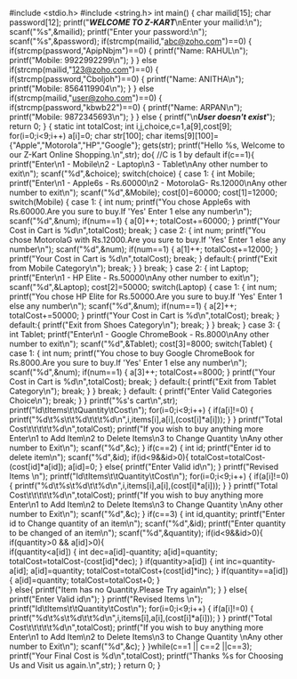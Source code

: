 #include <stdio.h>
#include <string.h> 
int main() {
    char mailid[15];
    char password[12];
    printf("***WELCOME TO Z-KART***\nEnter your mailid:\n"); 
    scanf("%s",&mailid); 
    printf("Enter your password:\n"); 
    scanf("%s",&password); 
    if(strcmp(mailid,"abc@zoho.com")==0)
    { 
        if(strcmp(password,"ApipNbjm")==0)
        { 
        printf("Name: RAHUL\n");
        printf("Mobile: 9922992299\n");
        }
    }
    else if(strcmp(mailid,"123@zoho.com")==0)
    { 
        if(strcmp(password,"Cboljoh")==0)
        { 
        printf("Name: ANITHA\n");
        printf("Mobile: 8564119904\n");
        }
    }
    else if(strcmp(mailid,"user@zoho.com")==0)
    { 
        if(strcmp(password,"kbwb22")==0)
        { 
        printf("Name: ARPAN\n");
        printf("Mobile: 9872345693\n");
        }
    }
    else
    { 
        printf("\n***User doesn't exist***"); 
        return 0;
    }
    {
 static int totalCost;
 int i,j,choice,c=1,a[9],cost[9];
 for(i=0;i<9;i++)
 a[i]=0;
 char str[100];
 char items[9][100]={"Apple","Motorola","HP","Google"};
 gets(str);
 printf("Hello %s, Welcome to our Z-Kart Online Shopping.\n",str);
 do{
  //C is 1 by default
  if(c==1){
  printf("Enter\n1 - Mobile\n2 - Laptop\n3 - Tablet\nAny other number to exit\n");
  scanf("%d",&choice);
  switch(choice)
  {
   case 1:
   {
    int Mobile;
    printf("Enter\n1 - Apple6s - Rs.60000\n2 - MotorolaG- Rs.12000\nAny other number to exit\n");
    scanf("%d",&Mobile);
    cost[0]=60000;
    cost[1]=12000;
    switch(Mobile)
    {
     case 1:
     {
      int num;
      printf("You chose Apple6s with Rs.60000.Are you sure to buy.If 'Yes' Enter 1 else any number\n");
      scanf("%d",&num);
      if(num==1)
      {
       a[0]++;
       totalCost+=60000;
      }
      printf("Your Cost in Cart is %d\n",totalCost);
      break;
     }
     case 2:
     {
      int num;
      printf("You chose MotorolaG with Rs.12000.Are you sure to buy.If 'Yes' Enter 1 else any number\n");
      scanf("%d",&num);
      if(num==1)
      {
       a[1]++;
       totalCost+=12000;
      }
      printf("Your Cost in Cart is %d\n",totalCost);
      break;
     }
     default:{
      printf("Exit from Mobile Category\n");
      break;
     }
    }
    break;
   }
   case 2:
   {
    int Laptop;
    printf("Enter\n1 - HP Elite - Rs.50000\nAny other number to exit\n");
    scanf("%d",&Laptop);
    cost[2]=50000;
    switch(Laptop)
    {
     case 1:
     {
      int num;
      printf("You chose HP Elite for Rs.50000.Are you sure to buy.If 'Yes' Enter 1 else any number\n");
      scanf("%d",&num);
      if(num==1)
      {
       a[2]++;
       totalCost+=50000;
      }
      printf("Your Cost in Cart is %d\n",totalCost);
      break;
     }
     default:{
      printf("Exit from Shoes Category\n");
      break;
     }
    }
    break;
   }
   case 3:
   {
    int Tablet;
    printf("Enter\n1 - Google ChromeBook - Rs.8000\nAny other number to exit\n");
    scanf("%d",&Tablet);
    cost[3]=8000;
    switch(Tablet)
    {
     case 1:
     {
      int num;
      printf("You chose to buy Google ChromeBook for Rs.8000.Are you sure to buy.If 'Yes' Enter 1 else any number\n");
      scanf("%d",&num);
      if(num==1)
      {
       a[3]++;
       totalCost+=8000;
      }
      printf("Your Cost in Cart is %d\n",totalCost);
      break;
     }
     default:{
      printf("Exit from Tablet Category\n");
      break;
     }
    }
    break;
   }
   default:
   {
    printf("Enter Valid Categories Choice\n");
    break;
   }
  }
  printf("%s's cart\n",str);
  printf("Id\tItems\t\tQuantity\tCost\n");
  for(i=0;i<9;i++)
  {
   if(a[i]!=0)
   {
    printf("%d\t%s\t\t%d\t\t\t%d\n",i,items[i],a[i],(cost[i]*a[i]));
   }
  }
  printf("Total Cost\t\t\t\t\t%d\n",totalCost);
  printf("If you wish to buy anything more Enter\n1 to Add Item\n2 to Delete Items\n3 to Change Quantity \nAny other number to Exit\n");
  scanf("%d",&c);
 }
  if(c==2)
  {
   int id;
   printf("Enter id to delete item\n");
   scanf("%d",&id);
   if(id<9&&id>0){
   totalCost=totalCost-(cost[id]*a[id]);
   a[id]=0;
   }
   else{
    printf("Enter Valid id\n");
   }
       printf("Revised Items \n");
       printf("Id\tItems\t\tQuantity\tCost\n");
            for(i=0;i<9;i++)
      {
     if(a[i]!=0)
      {
    printf("%d\t%s\t%d\t\t%d\n",i,items[i],a[i],(cost[i]*a[i]));
      }
     }
        printf("Total Cost\t\t\t\t\t%d\n",totalCost);
        printf("If you wish to buy anything more Enter\n1 to Add Item\n2 to Delete Items\n3 to Change Quantity \nAny other number to Exit\n");
     scanf("%d",&c);
  }
  if(c==3)
  {
   int id,quantity;
   printf("Enter id to Change quantity of an item\n");
   scanf("%d",&id);
   printf("Enter quantity to be changed of an item\n");
   scanf("%d",&quantity);
   if(id<9&&id>0){
    if(quantity>0 && a[id]>0){  
        if(quantity<a[id]) 
     {
      int dec=a[id]-quantity;
      a[id]=quantity;
       totalCost=totalCost-(cost[id]*dec); 
     }
     if(quantity>a[id]) 
     {
      int inc=quantity-a[id];
      a[id]=quantity;
       totalCost=totalCost+(cost[id]*inc); 
     }
     if(quantity==a[id]) 
     {
      a[id]=quantity;
       totalCost=totalCost+0; 
     }   
    }
    else{
       printf("Item has no Quantity.Please Try again\n");
    }
     }
     else{
    printf("Enter Valid id\n");
   }
       printf("Revised Items \n");
       printf("Id\tItems\t\tQuantity\tCost\n");
            for(i=0;i<9;i++)
      {
     if(a[i]!=0)
      {
    printf("%d\t%s\t%d\t\t%d\n",i,items[i],a[i],(cost[i]*a[i]));
      }
     }
        printf("Total Cost\t\t\t\t\t%d\n",totalCost);
        printf("If you wish to buy anything more Enter\n1 to Add Item\n2 to Delete Items\n3 to Change Quantity \nAny other number to Exit\n");
     scanf("%d",&c);
  }
 }while(c==1 || c==2 ||c==3);
 printf("Your Final Cost is %d\n",totalCost);
 printf("Thanks %s for Choosing Us and Visit us again.\n",str);
}
    return 0;
}
